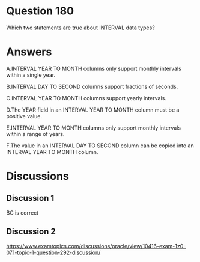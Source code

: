 # Question 180
Which two statements are true about INTERVAL data types?

# Answers
A.INTERVAL YEAR TO MONTH columns only support monthly intervals within a single year.

B.INTERVAL DAY TO SECOND columns support fractions of seconds.

C.INTERVAL YEAR TO MONTH columns support yearly intervals.

D.The YEAR field in an INTERVAL YEAR TO MONTH column must be a positive value.

E.INTERVAL YEAR TO MONTH columns only support monthly intervals within a range of years.

F.The value in an INTERVAL DAY TO SECOND column can be copied into an INTERVAL YEAR TO MONTH column.

# Discussions
## Discussion 1
BC is correct

## Discussion 2
https://www.examtopics.com/discussions/oracle/view/10416-exam-1z0-071-topic-1-question-292-discussion/

